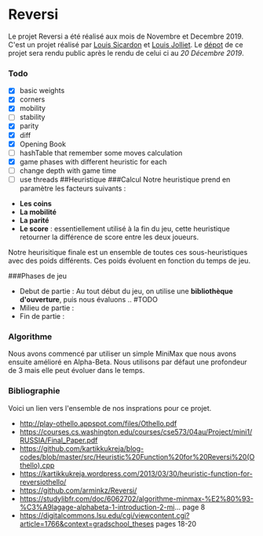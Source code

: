 # Reversi
Le projet Reversi a été réalisé aux mois de Novembre et Decembre 2019. C'est un projet réalisé par [Louis Sicardon](https://github.com/louissicardon) et [Louis Jolliet](https://github.com/ljolliet/). Le [dépot](https://github.com/ljolliet/Reversi) de ce projet 
sera rendu public après le rendu de celui ci au *20 Décembre 2019*.

### Todo
- [x] basic weights
- [x] corners
- [x] mobility
- [ ] stability
- [x] parity
- [x] diff
- [x] Opening Book
- [ ] hashTable that remember some moves calculation
- [x] game phases with different heuristic for each
- [ ] change depth with game time
- [ ] use threads
##Heuristique
###Calcul
Notre heuristique prend en paramètre les facteurs suivants : 
- **Les coins** 
- **La mobilité** 
- **La parité**
- **Le score** :  essentiellement utilisé à la fin du jeu, cette heuristique retourner la différence de score entre les deux joueurs.

Notre heurisitique finale est un ensemble de toutes ces sous-heuristiques avec des poids différents. Ces poids évoluent en fonction du temps de jeu.

###Phases de jeu
- Debut de partie : Au tout début du jeu, on utilise une **bibliothèque d'ouverture**, puis nous évaluons .. #TODO
- Milieu de partie :
- Fin de partie :
 
### Algorithme
Nous avons commencé par utiliser un simple MiniMax que nous avons ensuite amélioré en Alpha-Beta.
Nous utilisons par défaut une profondeur de 3 mais elle peut évoluer dans le temps.
 
### Bibliographie
Voici un lien vers l'ensemble de nos insprations pour ce projet.
- http://play-othello.appspot.com/files/Othello.pdf
- https://courses.cs.washington.edu/courses/cse573/04au/Project/mini1/RUSSIA/Final_Paper.pdf
- https://github.com/kartikkukreja/blog-codes/blob/master/src/Heuristic%20Function%20for%20Reversi%20(Othello).cpp
- https://kartikkukreja.wordpress.com/2013/03/30/heuristic-function-for-reversiothello/
- https://github.com/arminkz/Reversi/
- https://studylibfr.com/doc/6062702/algorithme-minmax-%E2%80%93-%C3%A9lagage-alphabeta-1-introduction-2-mi... page 8
- https://digitalcommons.lsu.edu/cgi/viewcontent.cgi?article=1766&context=gradschool_theses pages 18-20
